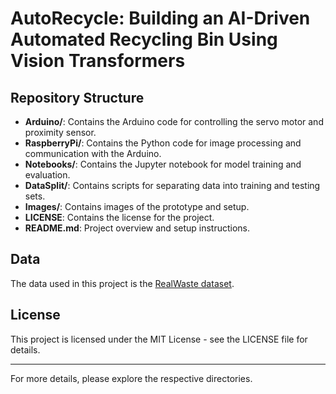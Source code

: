 # AutoRecycle: Building an AI-Driven Automated Recycling Bin Using Vision Transformers

## Repository Structure
- **Arduino/**: Contains the Arduino code for controlling the servo motor and proximity sensor.
- **RaspberryPi/**: Contains the Python code for image processing and communication with the Arduino.
- **Notebooks/**: Contains the Jupyter notebook for model training and evaluation.
- **DataSplit/**: Contains scripts for separating data into training and testing sets.
- **Images/**: Contains images of the prototype and setup.
- **LICENSE**: Contains the license for the project.
- **README.md**: Project overview and setup instructions.

## Data
The data used in this project is the [RealWaste dataset](https://archive.ics.uci.edu/dataset/908/realwaste). 

## License
This project is licensed under the MIT License - see the LICENSE file for details.

---

For more details, please explore the respective directories.
